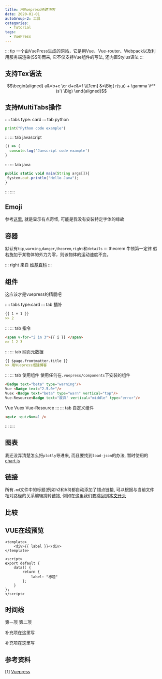 ```yaml
---
title: 用Vuepress搭建博客
date: 2020-01-01
autoGroup-2: 工具
categories:
  - Tutorial
tags:
  - VuePress
---
```


::: tip
一个由VuePress生成的网站，它是用Vue、Vue-router、Webpack以及利用服务端渲染(SSR)而来, 它不仅支持Vue组件的写法, 还内置Stylus语法
:::

<!-- more -->


## 支持Tex语法

$$\begin{aligned}
  a&=b+c \cr
  d+e&=f \\[1em]
     &=\Big( r(s,a) + \gamma V^*(s') \Big)
\end{aligned}$$

## 支持MultiTabs操作

:::: tabs type: card
::: tab python
```python
print("Python code example")
```
:::
::: tab javascript
``` javascript
() => {
  console.log('Javscript code example')
}
```
:::
::: tab java
``` javascript
public static void main(String args[]){  
 System.out.println("Hello Java");  
}  
```
:::
::::

## Emoji
参考[这里](https://emoji.muan.co/), 就是显示有点奇怪, 可能是我没有安装特定字体的缘故

## 容器
默认有`tip`,`warning`,`danger`,`theorem`,`right`和`details`
::: theorem 牛顿第一定律
假若施加于某物体的外力为零，则该物体的运动速度不变。

::: right
来自 [维基百科](https://zh.wikipedia.org/wiki/%E7%89%9B%E9%A1%BF%E8%BF%90%E5%8A%A8%E5%AE%9A%E5%BE%8B)
:::

## 组件
这应该才是vuepress的精髓吧

:::: tabs type:card
::: tab 插补
```md
{{ 1 + 1 }}
>> 2
```
:::
::: tab 指令
```md
<span v-for="i in 3">{{ i }} </span>
>> 1 2 3
```
:::
::: tab 网页元数据
```md
{{ $page.frontmatter.title }}
>> 用Vuepress搭建博客
```
:::
::: tab 使用组件
使用任何在`.vuepress/components`下安装的组件
```md
<Badge text="beta" type="warning"/>
Vue <Badge text="2.5.0+"/> 
Vuex <Badge text="beta" type="warn" vertical="top"/> 
Vue-Resource<Badge text="废弃" vertical="middle" type="error"/>
```
<Badge text="beta" type="warning"/> Vue <Badge text="2.5.0+"/> Vuex <Badge text="beta" type="warn" vertical="top"/> Vue-Resource<Badge text="废弃" vertical="middle" type="error"/>
:::
::: tab 自定义组件
```md
<quiz :quizNum=1 />
```
<quiz :quizNum=1 />
:::
::::

## 图表
我还没弄清楚怎么把`plotly`导进来, 而且要找到`load-json`的办法, 暂时使用的[chart.js](https://www.chartjs.org/docs/latest/charts/line.html)

<!-- <test-vue/> -->


## 链接

所有`.md`文件中的标题(例如h2和h3)都自动添加了锚点链接, 可以根据与当前文件相对路径的关系编辑跳转链接, 例如在这里我们要跳回到[本文开头](./vuepress_start/#支持Tex语法)


## 比较

<pros-cons
  intro="There are a couple of things we need to cover:"
  :good="[
    'Documentation Theme Based on Vue.',
    'Use of markdown-it plugins.',
    'Static Site Generator.'
  ]"
  :bad="[
    'Vuepress is not very stable yet',
    'Can be complex to configure',
  ]"
/>

## VUE在线预览

```vue live
<template>
    <div>{{ label }}</div>
</template>

<script>
export default {
    data() {
        return {
            label: "标题"
        };
    }
};
</script>
```


## 时间线

<timeline title="标题">
    <timeline-item>第一项</timeline-item>
    <timeline-item bg-color="#A71490">第二项
      <p class="append">补充项在这里写</p>
      <p class="append">补充项在这里写</p>
    </timeline-item>
</timeline>

## 参考资料

[1] [Vuepress](https://wangtunan.github.io/blog)



<!-- 
建站思考
  1. blog @ saltbo https://saltbo.cn/about.html
  2. 

 -->